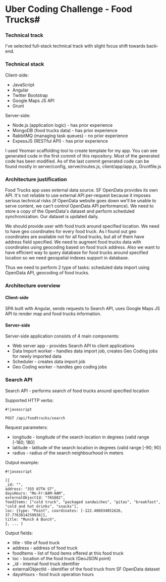 # Uber Coding Challenge - Food Trucks#


### Technical track ###

I've selected full-stack technical track with slight focus shift towards back-end.

### Technical stack ###

Client-side:

* JavaScript
* Angular
* Twitter Bootstrap
* Google Maps JS API
* Grunt

Server-side:

* Node.js (application logic) - has prior experience
* MongoDB (food trucks data) - has prior experience
* RabbitMQ (managing task queues) - no prior experience
* ExpessJS (RESTful API) - has prior experience

I used Yeoman scaffolding tool to create template for my app. You can see generated code in the first commit of this repository. Most of the generated code has been modified. As of the last commit generated code can be found mostly in server/config, server/routes.js, client/app/app.js, Gruntfile.js

### Architecture justification ###

Food Trucks app uses external data source. SF OpenData provides its own API. It's not reliable to use external API per-request because it imposes serious technical risks (if OpenData website goes down we'll be unable to serve content, we can't control OpenData API performance). We need to store a copy of the OpenData's dataset and perform scheduled synchronization. Our dataset is updated daily.

We should provide user with food truck around specified location. We need to have geo coordinates for every food truck. As I found out geo coordinates are available not for all food trucks, but all of them have address field specified. We need to augment food trucks data with coordinates using geocoding based on food truck address. Also we want to have efficient way to query database for food trucks around specified location so we need geospatial indexes support in database.

Thus we need to perform 2 type of tasks: scheduled data import using OpenData API, geocoding of food trucks.

### Architecture overview ###

#### Client-side ####

SPA built with Angular, sends requests to Search API, uses Google Maps JS API to render map and food trucks information.

#### Server-side ####

Server-side application consists of 4 main components:

* Web server app - provides Search API to client applications
* Data Import worker - handles data import job, creates Geo Coding jobs for newly imported data
* Scheduler - creates data import job
* Geo Coding worker - handles geo coding jobs

### Search API ###

Search API - performs search of food trucks around specified location

Supported HTTP verbs:

```
#!javascript

POST /api/foodtrucks/search
```
Request parameters:

* longitude - longitude of the search location in degrees (valid range [-180; 180]
* latitude - latitude of the search location in degrees (valid range [-90; 90]
* radius - radius of the search neighbourhood in meters

Output example:

```
#!javascript

[{
_id: "",
address: "355 07TH ST",
daysHours: "Mo-Fr:8AM-9AM",
externalObjectId: "765882",
foodItems: ["cold truck", "packaged sandwiches", "pitas", "breakfast", "cold and hot drinks", "snacks"],
loc: {type: "Point", coordinates: [-122.406934051626, 37.7763814259936]},
title: "Munch A Bunch",
}, ... ]
```

Output fields:

* title - title of food truck
* address - address of food truck
* foodItems - list of food items offered at this food truck
* loc - location of the food truck (GeoJSON point)
* _id - internal food truck identifier
* externalObjectId - identifier of the food truck from SF OpenData dataset
* daysHours - food truck operation hours